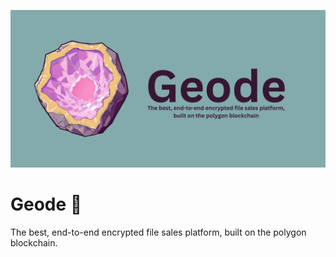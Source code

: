 ![Geode-Banner](./docs/.assets/images/Geode-Banner.png)

# Geode 💎
The best, end-to-end encrypted file sales platform, built on the polygon blockchain.
